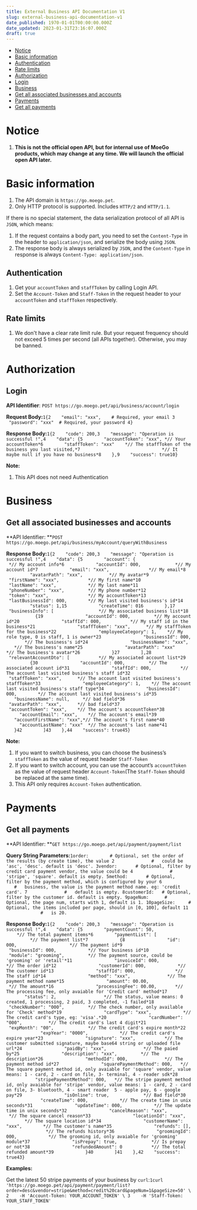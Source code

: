 ```yaml
---
title: External Business API Documentation V1
slug: external-business-api-documentation-v1
date_published: 1970-01-01T00:00:00.000Z
date_updated: 2023-01-31T23:16:07.000Z
draft: true
---
```


- [Notice](https://moego.atlassian.net/wiki/spaces/ET/pages/173604865/External+Business+API+Documentation+V1#Notice)
- [Basic information](https://moego.atlassian.net/wiki/spaces/ET/pages/173604865/External+Business+API+Documentation+V1#Basic-information)
- [Authentication](https://moego.atlassian.net/wiki/spaces/ET/pages/173604865/External+Business+API+Documentation+V1#Authentication)
- [Rate limits](https://moego.atlassian.net/wiki/spaces/ET/pages/173604865/External+Business+API+Documentation+V1#Rate-limits)
- [Authorization](https://moego.atlassian.net/wiki/spaces/ET/pages/173604865/External+Business+API+Documentation+V1#Authorization)
- [Login](https://moego.atlassian.net/wiki/spaces/ET/pages/173604865/External+Business+API+Documentation+V1#Login)
- [Business](https://moego.atlassian.net/wiki/spaces/ET/pages/173604865/External+Business+API+Documentation+V1#Business)
- [Get all associated businesses and accounts](https://moego.atlassian.net/wiki/spaces/ET/pages/173604865/External+Business+API+Documentation+V1#Get-all-associated-businesses-and-accounts)
- [Payments](https://moego.atlassian.net/wiki/spaces/ET/pages/173604865/External+Business+API+Documentation+V1#Payments)
- [Get all payments](https://moego.atlassian.net/wiki/spaces/ET/pages/173604865/External+Business+API+Documentation+V1#Get-all-payments)

# Notice

1. **This is not the official open API, but for internal use of MoeGo products, which may change at any time. We will launch the official open API later.**

# Basic information

1. The API domain is `https://go.moego.pet`.
2. Only HTTP protocol is supported. Includes `HTTP/2` and `HTTP/1.1`.

If there is no special statement, the data serialization protocol of all API is `JSON`, which means:

1. If the request contains a body part, you need to set the `Content-Type` in the header to `application/json`, and serialize the body using `JSON`.
2. The response body is always serialized by `JSON`, and the `Content-Type` in response is always `Content-Type: application/json`.

## Authentication

1. Get your `accountToken` and `staffToken` by calling Login API.
2. Set the `Account-Token` and `Staff-Token` in the request header to your `accountToken` and `staffToken` respectively.

## Rate limits

1. We don't have a clear rate limit rule. But your request frequency should not exceed 5 times per second (all APIs together). Otherwise, you may be banned.

# Authorization

## Login

**API Identifier**: `POST https://go.moego.pet/api/business/account/login`

**Request Body:**`1{2    "email": "xxx",    # Required, your email 3    "password": "xxx"  # Required, your password 4}`

**Response Body:**`1{2    "code": 200,3    "message": "Operation is successful !",4    "data": {5        "accountToken": "xxx", *// Your accountToken*6        "staffToken": "xxx"    *// The staffToken of the business you last visited,*7                               *// It maybe null if you have no business*8    },9    "success": true10}`

**Note:**

1. This API does not need Authentication

# Business

## Get all associated businesses and accounts

**API Identifier: **`POST https://go.moego.pet/api/business/myAccount/queryWithBusiness`

**Response Body:**`1{2    "code": 200,3    "message": "Operation is successful !",4    "data": {5        "account": {                      *// My account info*6            "accountId": 000,             *// My account id*7            "email": "xxx",               *// My email*8            "avatarPath": "xxx",          *// My avatar*9            "firstName": "xxx",           *// My first name*10            "lastName": "xxx",            *// My last name*11            "phoneNumber": "xxx",         *// My phone number*12            "token": "xxx",               *// My accountToken*13            "lastBusinessId": 000,        *// My last visited business's id*14            "status": 1,15            "createTime": 016        },17        "businessInfo": [                 *// My associated business list*18            {19                "accountId": 000,         *// My account id*20                "staffId": 000,           *// My staff id in the business*21                "staffToken": "xxx",      *// My staffToken for the business*22                "employeeCategory": 1,    *// My role type, 0 is staff, 1 is owner*23                "businessId": 000,        *// The business's id*24                "businessName": "xxx",    *// The business's name*25                "avatarPath": "xxx"       *// The business's avatar*26            }27        ],28        "relevantAccountDto": [           *// My associated account list*29            {30                "accountId": 000,         *// The associated account id*31                "staffId": 000,           *// The account last visited business's staff id*32                "staffToken": "xxx",      *// The account last visited business's staffToken*33                "employeeCategory": 1,    *// The account last visited business's staff type*34                "businessId": 000,        *// The account last visited business's id*35                "businessName": null,     *// bad field*36                "avatarPath": "xxx",      *// bad field*37                "accountToken": "xxx",    *// The account's accountToken*38                "accountEmail": "xxx",    *// The account's email*39                "accountFirstName": "xxx",*// The account's first name*40                "accountLastName": "xxx"  *// The account's last name*41            }42        ]43    },44    "success": true45}`

**Note:**

1. If you want to switch business, you can choose the business’s `staffToken` as the value of request header `Staff-Token`
2. If you want to switch account, you can use the account’s `accountToken` as the value of request header `Account-Token`(The `Staff-Token` should be replaced at the same time).
3. This API only requires `Account-Token` authentication.

# Payments

## Get all payments

**API Identifier: **`GET https://go.moego.pet/api/payment/payment/list`

**Query String Parameters:**`1order:        # Optional, set the order of the results (by create time), the value 2              #   could be 'asc', 'desc'. default is 'desc'. 3vendor:       # Optional, filter by credit card payment vendor, the value could be 4              #   'stripe', 'square'. default is empty. 5method:       # Optional, filter by the payment method, which is configured by your 6              #   business, the value is the payment method name. eg: 'credit card'. 7              #   default is empty. 8customerId:   # Optional, filter by the customer id. default is empty. 9pageNum:      # Optional, the page num, starts with 1, default is 1. 10pageSize:     # Optional, the items included per page, should in [0, 100], default 11              #   is 20.`

**Response Body:**`1{2    "code": 200,3    "message": "Operation is successful !",4    "data": {5        "paymentCount": 50,                   *// The total payment items*6        "paymentList": [                      *// The payment list*7            {8                "id": 000,                    *// The payment id*9                "businessId": 000,            *// Your business id*10                "module": "grooming",         *// The payment source, could be 'grooming' or 'retail'*11                "invoiceId": 000,             *// The order id*12                "customerId": 000,            *// The customer id*13                "staffId": 000,               *// The staff id*14                "method": "xxx",              *// The payment method name*15                "amount": 00.00,              *// The amount*16                "processingFee": 00.00,       *// The processing fee, only avaiable for 'Credit card' method*17                "status": 2,                  *// The status, value means: 0 created, 1 processing, 2 paid, 3 completed, -1 failed*18                "checkNumber": "000",         *// The check number, only available for 'Check' method*19                "cardType": "xxx",            *// The credit card's type, eg: 'visa'.*20                "cardNumber": "000",          *// The credit card's last 4 digit*21                "expMonth": "00",             *// The credit card's expire month*22                "expYear": "0000",            *// The credit card's expire year*23                "signature": "xxx",           *// The customer submitted signature, maybe base64 string or uploaded file url*24                "paidBy": "xxx",              *// The paied by*25                "description": "xxx",         *// The description*26                "methodId": 000,              *// The payment method id*27                "squarePaymentMethod": 000,   *// The square payment method id, only avaiable for 'square' vendor, value means: 1 - card, 2 - card on file, 3- terminal, 4 - reader sdk*28                "stripePaymentMethod": 000,   *// The stripe payment method id, only avaiable for 'stripe' vendor, value means: 1 - card, 2 - card on file, 3- bluetooth, 4 - smart reader  5 - apple pay, 6 - google pay*29                "isOnline": true,             *// Bad field*30                "createTime": 000,            *// The create time in unix seconds*31                "updateTime": 000,            *// The update time in unix seconds*32                "cancelReason": "xxx",        *// The square cancel reason*33                "locationId": "xxx",          *// The square location id*34                "customerName": "xxx",        *// The customer's name*35                "refunds": [],                *// The refunds history*36                "groomingId": 000,            *// The grooming id, only avaiable for 'grooming' module*37                "isPrepay": true,             *// Is prepay or not*38                "refundedAmount": 0           *// The total refunded amount*39            }40        ]41    },42    "success": true43}`

**Examples:**

Get the latest 50 stripe payments of your business by `curl`:`1curl 'https://go.moego.pet/api/payment/payment/list?order=desc&vendor=stripe&method=credit%20card&pageNum=1&pageSize=50' \ 2    -H 'Account-Token: YOUR_ACCOUNT_TOKEN' \ 3    -H 'Staff-Token: YOUR_STAFF_TOKEN'`
